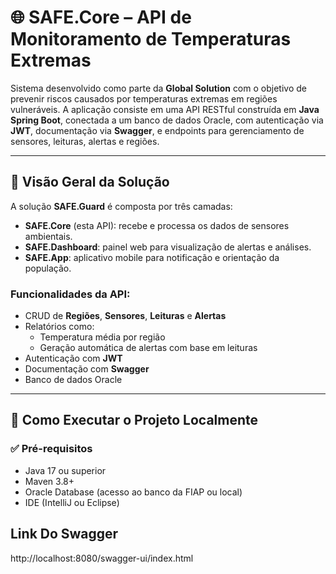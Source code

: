 # 🌐 SAFE.Core – API de Monitoramento de Temperaturas Extremas

Sistema desenvolvido como parte da **Global Solution** com o objetivo de prevenir riscos causados por temperaturas extremas em regiões vulneráveis. A aplicação consiste em uma API RESTful construída em **Java Spring Boot**, conectada a um banco de dados Oracle, com autenticação via **JWT**, documentação via **Swagger**, e endpoints para gerenciamento de sensores, leituras, alertas e regiões.

---

## 🧠 Visão Geral da Solução

A solução **SAFE.Guard** é composta por três camadas:

- **SAFE.Core** (esta API): recebe e processa os dados de sensores ambientais.
- **SAFE.Dashboard**: painel web para visualização de alertas e análises.
- **SAFE.App**: aplicativo mobile para notificação e orientação da população.

### Funcionalidades da API:

- CRUD de **Regiões**, **Sensores**, **Leituras** e **Alertas**
- Relatórios como:
  - Temperatura média por região
  - Geração automática de alertas com base em leituras
- Autenticação com **JWT**
- Documentação com **Swagger**
- Banco de dados Oracle

---

## 🚀 Como Executar o Projeto Localmente

### ✅ Pré-requisitos

- Java 17 ou superior
- Maven 3.8+
- Oracle Database (acesso ao banco da FIAP ou local)
- IDE (IntelliJ ou Eclipse)

## Link Do Swagger
http://localhost:8080/swagger-ui/index.html

